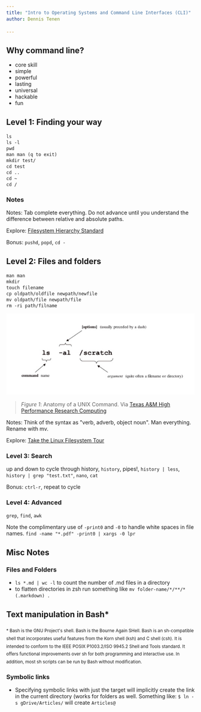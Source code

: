 ```yaml
---
title: "Intro to Operating Systems and Command Line Interfaces (CLI)"
author: Dennis Tenen

---
```


## Why command line?

- core skill
- simple
- powerful
- lasting
- universal
- hackable
- fun

## Level 1: Finding your way

```
ls
ls -l
pwd
man man (q to exit)
mkdir test/
cd test
cd ..
cd ~
cd /
```

### Notes 
Notes: Tab complete everything. Do not advance until you understand the difference
between relative and absolute paths.

Explore: [Filesystem Hierarchy Standard](http://www.pathname.com/fhs/)

Bonus: `pushd`, `popd`, `cd -`

## Level 2: Files and folders

```
man man
mkdir
touch filename
cp oldpath/oldfile newpath/newfile
mv oldpath/file newpath/file
rm -ri path/filname
```

![Anatomy of a UNIX Command.](images/cmd-anatomy.jpg)

> *Figure 1*: Anatomy of a UNIX Command. Via [Texas A&M High Performance Research Computing](http://web.archive.org/web/20150529023907/http://sc.tamu.edu/help/general/unix/unix.html)

Notes: Think of the syntax as "verb, adverb, object noun". Man everything. Rename with mv. 

Explore: [Take the Linux Filesystem Tour](http://web.archive.org/web/20140224004333/http://tuxradar.com/content/take-linux-filesystem-tour#null)

### Level 3: Search
up and down to cycle through history, `history`, pipes!, `history | less`, `history | grep "test.txt"`, `nano`, `cat`

Bonus: `ctrl-r`, repeat to cycle

### Level 4: Advanced
`grep`, `find`, `awk`

Note the complimentary use of `-print0` and `-0` to handle white spaces in file names.
`find -name "*.pdf" -print0 | xargs -0 lpr`

## Misc Notes
### Files and Folders 
- `ls *.md | wc -l` to count the number of .md files in a directory
- to flatten directories in zsh run something like `mv folder-name/*/**/*(.markdown) .`

## Text manipulation in Bash\*

<sub>* Bash is the GNU Project's shell. Bash is the Bourne Again SHell. Bash is an
sh-compatible shell that incorporates useful features from the Korn shell (ksh)
and C shell (csh). It is intended to conform to the IEEE POSIX P1003.2/ISO
9945.2 Shell and Tools standard. It offers functional improvements over sh for
both programming and interactive use. In addition, most sh scripts can be run
by Bash without modification.</sub>
### Symbolic links
- Specifying symbolic links with just the target will implicitly create the link in the current directory (works for folders as well. Something like: `$ ln -s gDrive/Articles/` will create `Articles@`
